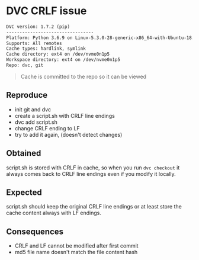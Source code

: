 # DVC CRLF issue

```txt
DVC version: 1.7.2 (pip)
---------------------------------
Platform: Python 3.6.9 on Linux-5.3.0-28-generic-x86_64-with-Ubuntu-18.04-bionic
Supports: All remotes
Cache types: hardlink, symlink
Cache directory: ext4 on /dev/nvme0n1p5
Workspace directory: ext4 on /dev/nvme0n1p5
Repo: dvc, git
```

> Cache is committed to the repo so it can be viewed

## Reproduce

- init git and dvc
- create a script.sh with CRLF line endings
- dvc add script.sh
- change CRLF ending to LF
- try to add it again, (doesn't detect changes)

## Obtained

script.sh is stored with CRLF in cache, so when you run `dvc checkout` it always comes back to CRLF line endings even if you modify it locally.

## Expected

script.sh should keep the original CRLF line endings or at least store the cache content always with LF endings.

## Consequences

- CRLF and LF cannot be modified after first commit
- md5 file name doesn't match the file content hash
